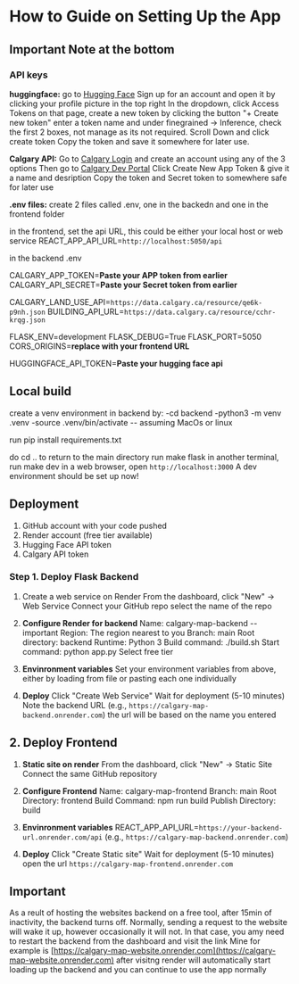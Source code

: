 
# How to Guide on Setting Up the App

## **Important Note at the bottom**

### API keys

**huggingface:**
go to [Hugging Face](https://huggingface.co)
Sign up for an account and open it by clicking your profile picture in the top right
In the dropdown, click Access Tokens
on that page, create a new token by clicking the button "+ Create new token"
enter a token name and under finegrained -> Inference, check the first 2 boxes,
not manage as its not required.
Scroll Down and click create token
Copy the token and save it somewhere for later use.

**Calgary API:**
Go to [Calgary Login](https://data.calgary.ca/login) and create an account using any of
the 3 options
Then go to [Calgary Dev Portal](https://data.calgary.ca/profile/edit/developer_settings)
Click Create New App Token & give it a name and desription
Copy the token and Secret token to somewhere safe for later use

**.env files:**
create 2 files called .env, one in the backedn and one in the frontend folder

in the frontend, set the api URL, this could be either your local host or web service
REACT_APP_API_URL=`http://localhost:5050/api`

in the backend .env

CALGARY_APP_TOKEN=**Paste your APP token from earlier**
CALGARY_API_SECRET=**Paste your Secret token from earlier**

CALGARY_LAND_USE_API=`https://data.calgary.ca/resource/qe6k-p9nh.json`
BUILDING_API_URL=`https://data.calgary.ca/resource/cchr-krqg.json`

FLASK_ENV=development
FLASK_DEBUG=True
FLASK_PORT=5050
CORS_ORIGINS=**replace with your frontend URL**

HUGGINGFACE_API_TOKEN=**Paste your hugging face api**

## Local build

create a venv environment in backend by:
-cd backend
-python3 -m venv .venv
-source .venv/bin/activate -- assuming MacOs or linux

run pip install requirements.txt

do cd .. to return to the main directory
run make flask
in another terminal, run make dev
in a web browser, open `http://localhost:3000`
A dev environment should be set up now!

## Deployment

1. GitHub account with your code pushed
2. Render account (free tier available)
3. Hugging Face API token
4. Calgary API token

### Step 1. Deploy Flask Backend

1. Create a web service on Render
From the dashboard, click "New" -> Web Service
Connect your GitHub repo
select the name of the repo

2. **Configure Render for backend**
Name: calgary-map-backend -- important
Region: The region nearest to you
Branch: main
Root directory: backend
Runtime: Python 3
Build command: ./build.sh
Start command: python app.py
Select free tier

3. **Envinronment variables**
Set your environment variables from above, either by loading from file or
pasting each one individually

4. **Deploy**
Click "Create Web Service"
Wait for deployment (5-10 minutes)
Note the backend URL (e.g., `https://calgary-map-backend.onrender.com`)
the url will be based on the name you entered

## 2. Deploy Frontend

1. **Static site on render**
From the dashboard, click "New" -> Static Site
Connect the same GitHub repository

2. **Configure Frontend**
Name: calgary-map-frontend
Branch: main
Root Directory: frontend
Build Command: npm run build
Publish Directory: build

3. **Envinronment variables**
REACT_APP_API_URL=`https://your-backend-url.onrender.com/api` (e.g.,
    `https://calgary-map-backend.onrender.com`)

4. **Deploy**
Click "Create Static site"
Wait for deployment (5-10 minutes)
open the url `https://calgary-map-frontend.onrender.com`

## Important

As a reult of hosting the websites backend on a free tool,
after 15min of inactivity, the backend turns off.
Normally, sending a request to the website will wake it up, however
occasionally it will not. In that case, you amy need to restart the backend from
the dashboard and visit the link
Mine for example is [https://calgary-map-website.onrender.com](https://calgary-map-website.onrender.com)
after visitng render will automatically start loading up the backend and you can
continue to use the app normally
